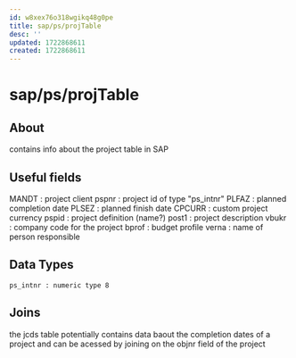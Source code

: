 ```yaml
---
id: w8xex76o318wgikq48g0pe
title: sap/ps/projTable
desc: ''
updated: 1722868611
created: 1722868611
---
```


# sap/ps/projTable

## About
contains info about the project table in SAP

## Useful fields

MANDT : project client
pspnr : project id of type "ps_intnr"
PLFAZ : planned completion date
PLSEZ : planned finish date
CPCURR : custom project currency
pspid : project definition (name?)
post1 : project description
vbukr : company code for the project
bprof : budget profile
verna : name of person responsible

## Data Types
```
ps_intnr : numeric type 8
```

## Joins

the jcds table potentially contains data baout the completion
dates of a project and can be acessed by joining on the objnr field of the project
